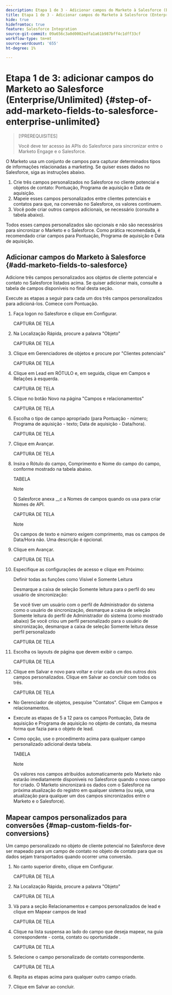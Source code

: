 ```yaml
---
description: Etapa 1 de 3 - Adicionar campos do Marketo à Salesforce (Enterprise/Unlimited) - Documentação do Marketo - Documentação do produto
title: Etapa 1 de 3 - Adicionar campos do Marketo à Salesforce (Enterprise/Unlimited)
hide: true
hidefromtoc: true
feature: Salesforce Integration
source-git-commit: 09a656c3a0d0002edfa1a61b987bff4c1dff33cf
workflow-type: tm+mt
source-wordcount: '655'
ht-degree: 1%

---
```


# Etapa 1 de 3: adicionar campos do Marketo ao Salesforce (Enterprise/Unlimited) {#step-of-add-marketo-fields-to-salesforce-enterprise-unlimited}

>[!PREREQUISITES]
>
>Você deve ter acesso às APIs do Salesforce para sincronizar entre o Marketo Engage e o Salesforce.

O Marketo usa um conjunto de campos para capturar determinados tipos de informações relacionadas a marketing. Se quiser esses dados no Salesforce, siga as instruções abaixo.

1. Crie três campos personalizados no Salesforce no cliente potencial e objetos de contato: Pontuação, Programa de aquisição e Data de aquisição.
1. Mapeie esses campos personalizados entre clientes potenciais e contatos para que, na conversão no Salesforce, os valores continuem.
1. Você pode criar outros campos adicionais, se necessário (consulte a tabela abaixo).

Todos esses campos personalizados são opcionais e não são necessários para sincronizar o Marketo e o Salesforce. Como prática recomendada, é recomendado criar campos para Pontuação, Programa de aquisição e Data de aquisição.

## Adicionar campos do Marketo à Salesforce {#add-marketo-fields-to-salesforce}

Adicione três campos personalizados aos objetos de cliente potencial e contato no Salesforce listados acima. Se quiser adicionar mais, consulte a tabela de campos disponíveis no final desta seção.

Execute as etapas a seguir para cada um dos três campos personalizados para adicioná-los. Comece com Pontuação.

1. Faça logon no Salesforce e clique em Configurar.

   CAPTURA DE TELA

1. Na Localização Rápida, procure a palavra &quot;Objeto&quot;

   CAPTURA DE TELA

1. Clique em Gerenciadores de objetos e procure por &quot;Clientes potenciais&quot;

   CAPTURA DE TELA

1. Clique em Lead em RÓTULO e, em seguida, clique em Campos e Relações à esquerda.

   CAPTURA DE TELA

1. Clique no botão Novo na página &quot;Campos e relacionamentos&quot;

   CAPTURA DE TELA

1. Escolha o tipo de campo apropriado (para Pontuação - número; Programa de aquisição - texto; Data de aquisição - Data/hora).

   CAPTURA DE TELA

1. Clique em Avançar.

   CAPTURA DE TELA

1. Insira o Rótulo do campo, Comprimento e Nome do campo do campo, conforme mostrado na tabela abaixo.

   TABELA

   >[!NOTE]
   >
   >O Salesforce anexa __c a Nomes de campos quando os usa para criar Nomes de API.

   CAPTURA DE TELA

   >[!NOTE]
   >
   >Os campos de texto e número exigem comprimento, mas os campos de Data/Hora não. Uma descrição é opcional.

1. Clique em Avançar.

   CAPTURA DE TELA

1. Especifique as configurações de acesso e clique em Próximo:

   Definir todas as funções como Visível e Somente Leitura

   Desmarque a caixa de seleção Somente leitura para o perfil do seu usuário de sincronização:

   Se você tiver um usuário com o perfil de Administrador do sistema como o usuário de sincronização, desmarque a caixa de seleção Somente leitura do perfil de Administrador do sistema (como mostrado abaixo)
Se você criou um perfil personalizado para o usuário de sincronização, desmarque a caixa de seleção Somente leitura desse perfil personalizado

   CAPTURA DE TELA

1. Escolha os layouts de página que devem exibir o campo.

   CAPTURA DE TELA

1. Clique em Salvar e novo para voltar e criar cada um dos outros dois campos personalizados. Clique em Salvar ao concluir com todos os três.

   CAPTURA DE TELA

* No Gerenciador de objetos, pesquise &quot;Contatos&quot;. Clique em Campos e relacionamentos.
* Execute as etapas de 5 a 12 para os campos Pontuação, Data de aquisição e Programa de aquisição no objeto de contato, da mesma forma que fazia para o objeto de lead.
* Como opção, use o procedimento acima para qualquer campo personalizado adicional desta tabela.

  TABELA

  >[!NOTE]
  >
  >Os valores nos campos atribuídos automaticamente pelo Marketo não estarão imediatamente disponíveis no Salesforce quando o novo campo for criado. O Marketo sincronizará os dados com o Salesforce na próxima atualização do registro em qualquer sistema (ou seja, uma atualização para qualquer um dos campos sincronizados entre o Marketo e o Salesforce).

## Mapear campos personalizados para conversões {#map-custom-fields-for-conversions}

Um campo personalizado no objeto de cliente potencial no Salesforce deve ser mapeado para um campo de contato no objeto de contato para que os dados sejam transportados quando ocorrer uma conversão.

1. No canto superior direito, clique em Configurar.

   CAPTURA DE TELA

1. Na Localização Rápida, procure a palavra &quot;Objeto&quot;

   CAPTURA DE TELA

1. Vá para a seção Relacionamentos e campos personalizados de lead e clique em Mapear campos de lead

   CAPTURA DE TELA

1. Clique na lista suspensa ao lado do campo que deseja mapear, na guia correspondente - conta, contato ou oportunidade .

   CAPTURA DE TELA

1. Selecione o campo personalizado de contato correspondente.

   CAPTURA DE TELA

1. Repita as etapas acima para qualquer outro campo criado.

1. Clique em Salvar ao concluir.
